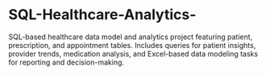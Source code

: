 # SQL-Healthcare-Analytics-
SQL-based healthcare data model and analytics project featuring patient, prescription, and appointment tables. Includes queries for patient insights, provider trends, medication analysis, and Excel-based data modeling tasks for reporting and decision-making.
